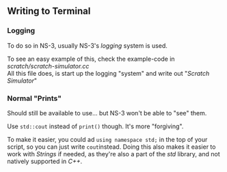 ## Writing to Terminal
### Logging
To do so in NS-3, usually NS-3's *logging* system is used.  

To see an easy example of this, check the example-code in *scratch/scratch-simulator.cc*  
All this file does, is start up the logging "system" and write out "*Scratch Simulator*"


### Normal "Prints"
Should still be available to use... but NS-3 won't be able to "see" them.  

Use ```std::cout``` instead of ```print()``` though. It's more "forgiving".  

To make it easier, you could ad ```using namespace std;``` in the top of your script, so you can just write ```cout```instead. Doing this also makes it easier to work with *Strings* if needed, as they're also a part of the *std* library, and not natively supported in *C++*.